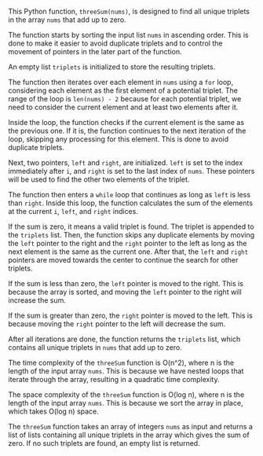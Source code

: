 This Python function, `threeSum(nums)`, is designed to find all unique triplets in the array `nums` that add up to zero. 

The function starts by sorting the input list `nums` in ascending order. This is done to make it easier to avoid duplicate triplets and to control the movement of pointers in the later part of the function.

An empty list `triplets` is initialized to store the resulting triplets.

The function then iterates over each element in `nums` using a `for` loop, considering each element as the first element of a potential triplet. The range of the loop is `len(nums) - 2` because for each potential triplet, we need to consider the current element and at least two elements after it.

Inside the loop, the function checks if the current element is the same as the previous one. If it is, the function continues to the next iteration of the loop, skipping any processing for this element. This is done to avoid duplicate triplets.

Next, two pointers, `left` and `right`, are initialized. `left` is set to the index immediately after `i`, and `right` is set to the last index of `nums`. These pointers will be used to find the other two elements of the triplet.

The function then enters a `while` loop that continues as long as `left` is less than `right`. Inside this loop, the function calculates the sum of the elements at the current `i`, `left`, and `right` indices.

If the sum is zero, it means a valid triplet is found. The triplet is appended to the `triplets` list. Then, the function skips any duplicate elements by moving the `left` pointer to the right and the `right` pointer to the left as long as the next element is the same as the current one. After that, the `left` and `right` pointers are moved towards the center to continue the search for other triplets.

If the sum is less than zero, the `left` pointer is moved to the right. This is because the array is sorted, and moving the `left` pointer to the right will increase the sum.

If the sum is greater than zero, the `right` pointer is moved to the left. This is because moving the `right` pointer to the left will decrease the sum.

After all iterations are done, the function returns the `triplets` list, which contains all unique triplets in `nums` that add up to zero.

The time complexity of the `threeSum` function is O(n^2), where n is the length of the input array `nums`. This is because we have nested loops that iterate through the array, resulting in a quadratic time complexity.

The space complexity of the `threeSum` function is O(log n), where n is the length of the input array `nums`. This is because we sort the array in place, which takes O(log n) space.

The `threeSum` function takes an array of integers `nums` as input and returns a list of lists containing all unique triplets in the array which gives the sum of zero. If no such triplets are found, an empty list is returned.
